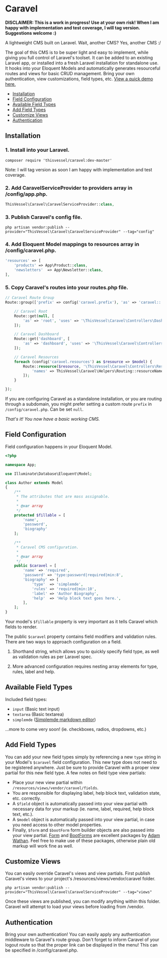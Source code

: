 # Caravel

**DISCLAIMER: This is a work in progress! Use at your own risk! When I am happy with implementation and test coverage, I will tag version. Suggestions welcome :)**

A lightweight CMS built on Laravel.  Wait, another CMS?  Yes, another CMS :/

The goal of this CMS is to be super light and easy to implement, while giving you full control of Laravel's toolset.  It can be added to an existing Laravel app, or installed into a fresh Laravel installation for standalone use.  It hooks into your Eloquent Models and automatically generates resourceful routes and views for basic CRUD management.  Bring your own authentication, view customizations, field types, etc.  [View a quick demo here.](http://recordit.co/hxPb7nh3RD)

- [Installation](#installation)
- [Field Configuration](#field-configuration)
- [Available Field Types](#available-field-types)
- [Add Field Types](#add-field-types)
- [Customize Views](#customize-views)
- [Authentication](#authentication)

## Installation

### 1. Install into your Laravel.
```
composer require 'thisvessel/caravel:dev-master'
```
Note: I will tag version as soon I am happy with implementation and test coverage.

### 2. Add CaravelServiceProvider to providers array in /config/app.php.
```php
ThisVessel\Caravel\CaravelServiceProvider::class,
```

### 3. Publish Caravel's config file.
```
php artisan vendor:publish --provider="ThisVessel\Caravel\CaravelServiceProvider" --tag="config"
```

### 4. Add Eloquent Model mappings to resources array in /config/caravel.php.
```php
'resources' => [
    'products' => App\Product::class,
    'newsletters'  => App\Newsletter::class,
],
```

### 5. Copy Caravel's routes into your routes.php file.
```php
// Caravel Route Group
Route::group(['prefix' => config('caravel.prefix'), 'as' => 'caravel::'], function () {

    // Caravel Root
    Route::get(null, [
        'as' => 'root', 'uses' => '\ThisVessel\Caravel\Controllers\DashboardController@redirect'
    ]);

    // Caravel Dashboard
    Route::get('dashboard', [
        'as' => 'dashboard', 'uses' => '\ThisVessel\Caravel\Controllers\DashboardController@index'
    ]);

    // Caravel Resources
    foreach (config('caravel.resources') as $resource => $model) {
        Route::resource($resource, '\ThisVessel\Caravel\Controllers\ResourceController', [
            'names' => ThisVessel\Caravel\Helpers\Routing::resourceNamesWithoutPrefix($resource)
        ]);
    }

});
```
If you are configuring Caravel as a standalone installation, or you are routing through a subdomain, you might prefer setting a custom route `prefix` in `/config/caravel.php`.  Can be set `null`.

*That's it!  You now have a basic working CMS.*

## Field Configuration

Field configuration happens in your Eloquent Model.

```php
<?php

namespace App;

use Illuminate\Database\Eloquent\Model;

class Author extends Model
{
    /**
     * The attributes that are mass assignable.
     *
     * @var array
     */
    protected $fillable = [
        'name',
        'password',
        'biography'
    ];

    /**
     * Caravel CMS configuration.
     *
     * @var array
     */
    public $caravel = [
        'name' => 'required',
        'password' => 'type:password|required|min:8',
        'biography' => [
            'type'  => 'simplemde',
            'rules' => 'required|min:10',
            'label' => 'Author Biography',
            'help'  => 'Help block text goes here.',
        ],
    ];
}
```

Your model's `$fillable` property is very important as it tells Caravel which fields to render.

The public `$caravel` property contains field modifiers and validation rules.  There are two ways to approach configuration on a field.

1. Shorthand string, which allows you to quickly specify field type, as well as validation rules as per Laravel spec.

2. More advanced configuration requires nesting array elements for type, rules, label and help.

## Available Field Types

Included field types:
- `input` (Basic text input)
- `textarea` (Basic textarea)
- `simplemde` ([Simplemde markdown editor](https://github.com/NextStepWebs/simplemde-markdown-editor))

...more to come very soon! (ie. checkboxes, radios, dropdowns, etc.)

## Add Field Types

You can add your new field types simply by referencing a new `type` string in your Model's `$caravel` field configuration.  This new type does not need to be registered anywhere.  Just be sure to provide Caravel with a proper view partial for this new field type.  A few notes on field type view partials:
- Place your new view partial within `/resources/views/vendor/caravel/fields`.
- You are responsible for displaying label, help block text, validation state, etc. correctly.
- A `$field` object is automatically passed into your view partial with necessary data for your markup (ie. name, label, required, help block text, etc.).
- A `$model` object is automatically passed into your view partial, in case you need access to other model properties.
- Finally, `$form` and `$bootForm` form builder objects are also passed into your view partial.  [Form](https://github.com/adamwathan/form) and [BootForms](https://github.com/adamwathan/bootforms) are excellent packages by [Adam Wathan](https://twitter.com/adamwathan).  Feel free to make use of these packages, otherwise plain old markup will work fine as well.

## Customize Views

You can easily override Caravel's views and view partials.  First publish Caravel's views to your project's /resources/views/vendor/caravel folder.
```
php artisan vendor:publish --provider="ThisVessel\Caravel\CaravelServiceProvider" --tag="views"
```
Once these views are published, you can modify anything within this folder.  Caravel will attempt to load your views before loading from /vendor.

## Authentication

Bring your own authentication!  You can easily apply any authentication middleware to Caravel's route group.  Don't forget to inform Caravel of your logout route so that the proper link can be displayed in the menu!  This can be specified in /config/caravel.php.
